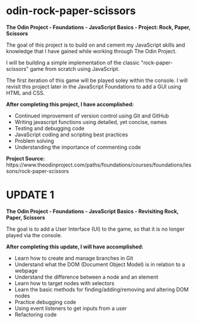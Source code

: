 # odin-rock-paper-scissors

<strong>The Odin Project - Foundations - JavaScript Basics - Project: Rock, Paper, Scissors</strong>

<p>The goal of this project is to build on and cement my JavaScript skills and knowledge that I have gained while working through The Odin Project.</p>
<p>I will be building a simple implementation of the classic "rock-paper-scissors" game from scratch using JavaScript.</p>
<p>The first iteration of this game will be played soley within the console. I will revisit this project later in the JavaScript Foundations to add a GUI using HTML and CSS.</p>

<strong>After completing this project, I have accomplished:</strong>
<ul>
    <li>Continued improvement of version control using Git and GitHub</li>
    <li>Writing javascript functions using detailed, yet concise, names</li>
    <li>Testing and debugging code</li>
    <li>JavaScript coding and scripting best practices</li>
    <li>Problem solving</li>
    <li>Understanding the importance of commenting code</li>
</ul>
<strong>Project Source:</strong> https://www.theodinproject.com/paths/foundations/courses/foundations/lessons/rock-paper-scissors

<h1>UPDATE 1</h1>
<strong>The Odin Project - Foundations - JavaScript Basics - Revisiting Rock, Paper, Scissors</strong>

<p>The goal is to add a User Interface (UI) to the game, so that it is no longer played via the console.</p>

<strong>After completing this update, I will have accomplished:</strong>
<ul>
    <li>Learn how to create and manage branches in Git</li>
    <li>Understand what the DOM (Document Object Model) is in relation to a webpage</li>
    <li>Understand the difference between a node and an element</li>
    <li>Learn how to target nodes with selectors</li>
    <li>Learn the basic methods for finding/adding/removing and altering DOM nodes</li>
    <li>Practice debugging code</li>
    <li>Using event listeners to get inputs from a user</li>
    <li>Refactoring code</li>
</ul>